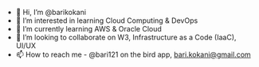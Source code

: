 - 👋 Hi, I’m @barikokani
- 👀 I’m interested in learning Cloud Computing & DevOps
- 🌱 I’m currently learning AWS & Oracle Cloud 
- 💞️ I’m looking to collaborate on W3, Infrastructure as a Code (IaaC), UI/UX
- 📫 How to reach me - @bari121 on the bird app, bari.kokani@gmail.com

<!---
barikokani/barikokani is a ✨ special ✨ repository because its `README.md` (this file) appears on your GitHub profile.
You can click the Preview link to take a look at your changes.
--->
